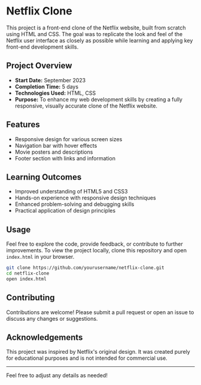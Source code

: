 # Netflix Clone

This project is a front-end clone of the Netflix website, built from scratch using HTML and CSS. The goal was to replicate the look and feel of the Netflix user interface as closely as possible while learning and applying key front-end development skills.

## Project Overview

- **Start Date:** September 2023
- **Completion Time:** 5 days
- **Technologies Used:** HTML, CSS
- **Purpose:** To enhance my web development skills by creating a fully responsive, visually accurate clone of the Netflix website.

## Features

- Responsive design for various screen sizes
- Navigation bar with hover effects
- Movie posters and descriptions
- Footer section with links and information

## Learning Outcomes

- Improved understanding of HTML5 and CSS3
- Hands-on experience with responsive design techniques
- Enhanced problem-solving and debugging skills
- Practical application of design principles


## Usage

Feel free to explore the code, provide feedback, or contribute to further improvements. To view the project locally, clone this repository and open `index.html` in your browser.

```bash
git clone https://github.com/yourusername/netflix-clone.git
cd netflix-clone
open index.html
```

## Contributing

Contributions are welcome! Please submit a pull request or open an issue to discuss any changes or suggestions.

## Acknowledgements

This project was inspired by Netflix's original design. It was created purely for educational purposes and is not intended for commercial use.

---

Feel free to adjust any details as needed!

